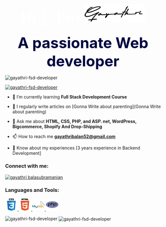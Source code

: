 <body background="https://github.com/Gayathri-FSD-Developer/Gayathri-FSD-Developer/blob/main/computer-2982270_640.jpg" weigth="500px" height="500px">
    <h1  align="center"><font color ="white" size ="50">Hi 👋, I'm <img src="https://github.com/Gayathri-FSD-Developer/Gayathri-FSD-Developer/blob/main/new_gayathri.png" height= "60" width="200" alt="gayathri"></font></h1>
<h3 align="center"> <font size="20%" color=#00064 >A passionate Web developer</font></h3>
<p  align="left"> <img src="https://komarev.com/ghpvc/?username=gayathri-fsd-developer&label=Profile%20views&color=0e75b6&style=flat" alt="gayathri-fsd-developer" /> </p>

<p align="left"> <a href="https://github.com/ryo-ma/github-profile-trophy"><img src="https://github-profile-trophy.vercel.app/?username=gayathri-fsd-developer" alt="gayathri-fsd-developer" /></a> </p>

- 🌱 I’m currently learning **Full Stack Development Course**

- 📝 I regularly write articles on [Gonna Write about parenting](Gonna Write about parenting)

- 💬 Ask me about **HTML, CSS, PHP, and ASP. net, WordPress, Bigcommerce, Shopify And Drop-Shipping**

- 📫 How to reach me **gayathribalan52@gmail.com**

- 📄 Know about my experiences [3 years experience in Backend Development]



<h3 align="left">Connect with me:</h3>
<p align="left">
<a href="https://linkedin.com/in/gayathri balasubramanian" target="blank"><img align="center" src="https://raw.githubusercontent.com/rahuldkjain/github-profile-readme-generator/master/src/images/icons/Social/linked-in-alt.svg" alt="gayathri balasubramanian" height="30" width="40" /></a>
</p>


<h3 align="left">Languages and Tools:</h3>
<p align="left"> <a href="https://www.w3schools.com/css/" target="_blank" rel="noreferrer"> <img src="https://raw.githubusercontent.com/devicons/devicon/master/icons/css3/css3-original-wordmark.svg" alt="css3" width="40" height="40"/> </a> <a href="https://www.w3.org/html/" target="_blank" rel="noreferrer"> <img src="https://raw.githubusercontent.com/devicons/devicon/master/icons/html5/html5-original-wordmark.svg" alt="html5" width="40" height="40"/> </a> <a href="https://www.mysql.com/" target="_blank" rel="noreferrer"> <img src="https://raw.githubusercontent.com/devicons/devicon/master/icons/mysql/mysql-original-wordmark.svg" alt="mysql" width="40" height="40"/> </a> <a href="https://www.php.net" target="_blank" rel="noreferrer"> <img src="https://raw.githubusercontent.com/devicons/devicon/master/icons/php/php-original.svg" alt="php" width="40" height="40"/> </a> </p>

<p><img align="left" src="https://github-readme-stats.vercel.app/api/top-langs?username=gayathri-fsd-developer&show_icons=true&locale=en&layout=compact" alt="gayathri-fsd-developer" /></p>

<p>&nbsp;<img align="center" src="https://github-readme-stats.vercel.app/api?username=gayathri-fsd-developer&show_icons=true&locale=en" alt="gayathri-fsd-developer" /></p>

